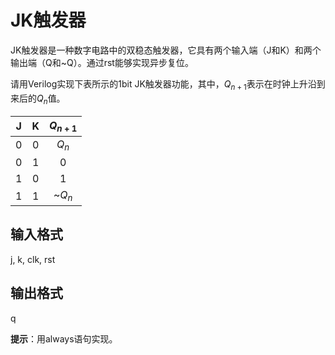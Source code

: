# JK触发器
JK触发器是一种数字电路中的双稳态触发器，它具有两个输入端（J和K）和两个输出端（Q和~Q）。通过rst能够实现异步复位。

请用Verilog实现下表所示的1bit JK触发器功能，其中，$Q_{n+1}$表示在时钟上升沿到来后的$Q_{n}$值。

| J   | K |  $Q_{n+1}$ |
| :-: | :-: | :-: |
| 0 |  0  | $Q_{n}$ |
| 0 |  1  | 0 |
| 1 |  0  | 1 |
| 1 |  1  | ~$Q_{n}$ |
## 输入格式
j, k, clk, rst

## 输出格式
q

**提示**：用always语句实现。